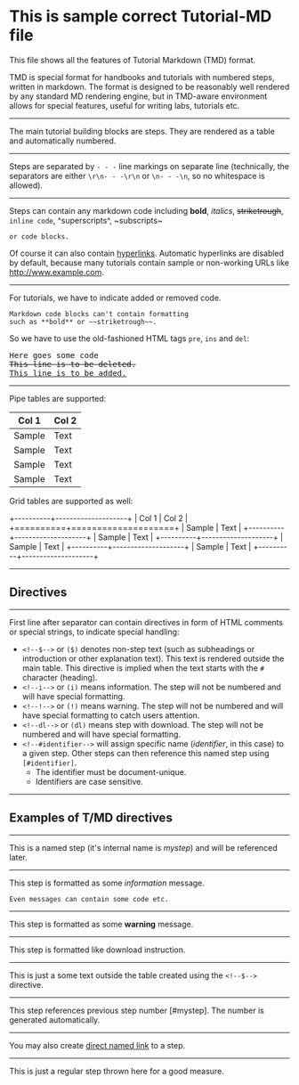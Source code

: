# This is sample correct Tutorial-MD file

This file shows all the features of Tutorial Markdown (TMD) format.

TMD is special format for handbooks and tutorials with numbered steps, written in markdown. The format is designed to be reasonably well rendered by any standard MD rendering engine, but in TMD-aware environment allows for special features, useful for writing labs, tutorials etc.
- - -
The main tutorial building blocks are steps. They are rendered as a table and automatically numbered.
- - -
Steps are separated by `- - -` line markings on separate line (technically, the separators are either `\r\n- - -\r\n` or `\n- - -\n`, so no whitespace is allowed).
- - -
Steps can contain any markdown code including **bold**, _italics_, ~~striketrough~~, `inline code`, ^superscripts^, ~subscripts~

    or code blocks.

Of course it can also contain [hyperlinks](https://www.altairis.cz/). Automatic hyperlinks are disabled by default, because many tutorials contain sample or non-working URLs like http://www.example.com.
- - -
For tutorials, we have to indicate added or removed code.

    Markdown code blocks can't contain formatting
    such as **bold** or ~~striketrough~~.

So we have to use the old-fashioned HTML tags `pre`, `ins` and `del`:

<pre>
Here goes some code
<del>This line is to be deleted.</del>
<ins>This line is to be added.</ins>
</pre>
- - -
Pipe tables are supported:

|Col 1|Col 2|
|-|-|
|Sample|Text|
|Sample|Text|
|Sample|Text|
|Sample|Text|

Grid tables are supported as well:

+----------+--------------------+
| Col 1    | Col 2              |
+==========+====================+
| Sample   | Text               |
+----------+--------------------+
| Sample   | Text               |
+----------+--------------------+
| Sample   | Text               |
+----------+--------------------+
| Sample   | Text               |
+----------+--------------------+



- - -
## Directives
- - -
First line after separator can contain directives in form of HTML comments or special strings, to indicate special handling:
* `<!--$-->` or `($)` denotes non-step text (such as subheadings or introduction or other explanation text). This text is rendered outside the main table. This directive is implied when the text starts with the `#` character (heading).
* `<!--i-->` or `(i)` means information. The step will not be numbered and will have special formatting.
* `<!--!-->` or `(!)` means warning. The step will not be numbered and will have special formatting to catch users attention.
* `<!--dl-->` or `(dl)` means step with download. The step will not be numbered and will have special formatting.
* `<!--#identifier-->` will assign specific name (_identifier_, in this case) to a given step. Other steps can then reference this named step using `[#identifier]`.
    * The identifier must be document-unique.
    * Identifiers are case sensitive.
- - -
## Examples of T/MD directives
- - -
<!--#mystep-->
This is a named step (it's internal name is _mystep_) and will be referenced later.
- - -
<!--i-->
This step is formatted as some _information_ message.
```
Even messages can contain some code etc.
```
- - -
<!--!-->
This step is formatted as some **warning** message.
- - -
<!--dl-->
This step is formatted like download instruction.
- - -
<!--$-->
This is just a some text outside the table created using the `<!--$-->` directive.
- - -
This step references previous step number [#mystep]. The number is generated automatically.
- - -
You may also create [direct named link](#mystep) to a step.
- - -
This is just a regular step thrown here for a good measure.